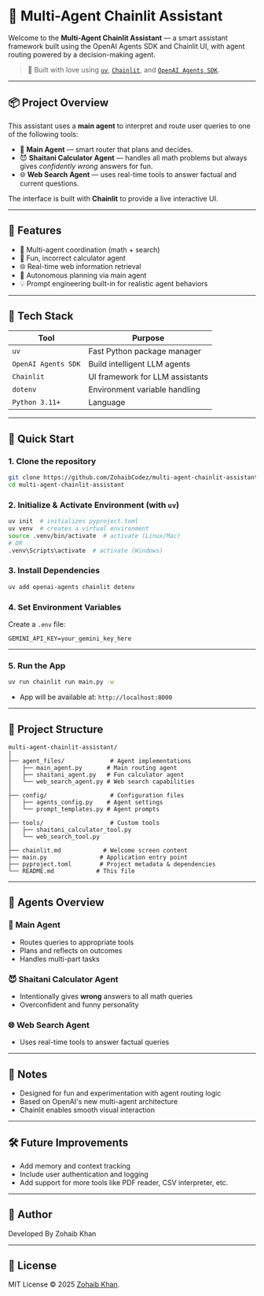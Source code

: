 # 🤖 Multi-Agent Chainlit Assistant

Welcome to the **Multi-Agent Chainlit Assistant** — a smart assistant framework built using the OpenAI Agents SDK and Chainlit UI, with agent routing powered by a decision-making agent.

> 🚀 Built with love using [`uv`](https://github.com/astral-sh/uv), [`Chainlit`](https://www.chainlit.io/), and [`OpenAI Agents SDK`](https://github.com/openai/openai-python/tree/main/openai/agents).

---

## 📦 Project Overview

This assistant uses a **main agent** to interpret and route user queries to one of the following tools:

- 🧠 **Main Agent** — smart router that plans and decides.
- 😈 **Shaitani Calculator Agent** — handles all math problems but always gives *confidently wrong* answers for fun.
- 🌐 **Web Search Agent** — uses real-time tools to answer factual and current questions.

The interface is built with **Chainlit** to provide a live interactive UI.

---

## 🧪 Features

- 🔁 Multi-agent coordination (math + search)
- 🧮 Fun, incorrect calculator agent
- 🌐 Real-time web information retrieval
- 🧠 Autonomous planning via main agent
- 💡 Prompt engineering built-in for realistic agent behaviors

---

## 🧰 Tech Stack

| Tool               | Purpose                          |
|--------------------|----------------------------------|
| `uv`               | Fast Python package manager      |
| `OpenAI Agents SDK`| Build intelligent LLM agents     |
| `Chainlit`         | UI framework for LLM assistants  |
| `dotenv`           | Environment variable handling    |
| `Python 3.11+`     | Language                         |

---

## 🚀 Quick Start

### 1. Clone the repository

```bash
git clone https://github.com/ZohaibCodez/multi-agent-chainlit-assistant.git
cd multi-agent-chainlit-assistant
```

### 2. Initialize & Activate Environment (with `uv`)

```bash
uv init  # initializes pyproject.toml
uv venv  # creates a virtual environment
source .venv/bin/activate  # activate (Linux/Mac)
# OR
.venv\Scripts\activate  # activate (Windows)
```

### 3. Install Dependencies

```bash
uv add openai-agents chainlit dotenv
```

### 4. Set Environment Variables

Create a `.env` file:

```env
GEMINI_API_KEY=your_gemini_key_here
```

---

### 5. Run the App

```bash
uv run chainlit run main.py -w
```

* App will be available at: `http://localhost:8000`

---

## 📁 Project Structure

```
multi-agent-chainlit-assistant/
│
├── agent_files/             # Agent implementations
│   ├── main_agent.py       # Main routing agent
│   ├── shaitani_agent.py   # Fun calculator agent
│   └── web_search_agent.py # Web search capabilities
│
├── config/                  # Configuration files
│   ├── agents_config.py    # Agent settings
│   └── prompt_templates.py # Agent prompts
│
├── tools/                   # Custom tools
│   ├── shaitani_calculator_tool.py
│   └── web_search_tool.py
│
├── chainlit.md            # Welcome screen content
├── main.py               # Application entry point
├── pyproject.toml        # Project metadata & dependencies
└── README.md            # This file
```

---

## 🧠 Agents Overview

### 🧠 Main Agent

* Routes queries to appropriate tools
* Plans and reflects on outcomes
* Handles multi-part tasks

### 😈 Shaitani Calculator Agent

* Intentionally gives **wrong** answers to all math queries
* Overconfident and funny personality

### 🌐 Web Search Agent

* Uses real-time tools to answer factual queries

---

## 📌 Notes

* Designed for fun and experimentation with agent routing logic
* Based on OpenAI's new multi-agent architecture
* Chainlit enables smooth visual interaction

---

## 🛠 Future Improvements

* Add memory and context tracking
* Include user authentication and logging
* Add support for more tools like PDF reader, CSV interpreter, etc.

---

## 👤 Author

Developed By Zohaib Khan

---

## 📄 License

MIT License © 2025 [Zohaib Khan](https://github.com/ZohaibCodez).
